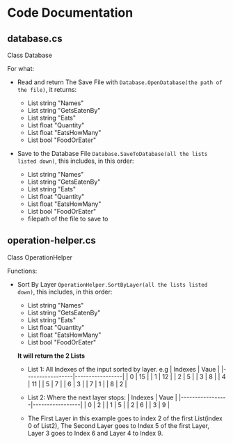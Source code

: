 # Code Documentation


## database.cs
Class Database

For what:
- Read and return The Save File with `Database.OpenDatabase(the path of the file)`, it returns:
    -  List string "Names"
    -  List string "GetsEatenBy"
    -  List string "Eats"
    -  List float "Quantity" 
    -  List float "EatsHowMany" 
    -  List bool "FoodOrEater" 

- Save to the Database File `Database.SaveToDatabase(all the lists listed down)`, this includes, in this order:
    -  List string "Names"
    -  List string "GetsEatenBy"
    -  List string "Eats"
    -  List float "Quantity" 
    -  List float "EatsHowMany" 
    -  List bool "FoodOrEater" 
    - filepath of the file to save to



## operation-helper.cs
Class OperationHelper

Functions:
- Sort By Layer `OperationHelper.SortByLayer(all the lists listed down)`, this includes, in this order:
    -  List string "Names"
    -  List string "GetsEatenBy"
    -  List string "Eats"
    -  List float "Quantity" 
    -  List float "EatsHowMany" 
    -  List bool "FoodOrEater" 

    **It will return the 2 Lists<int>**
    - List 1: All Indexes of the input sorted by layer. e.g
      | Indexes | Vaue |
      |-----------------|-----------------|
      | 0 | 15 |
      | 1 | 12 |
      | 2 | 5 |
      | 3 | 8 |
      | 4 | 11 |
      | 5 | 7 |
      | 6 | 3 |
      | 7 | 1 |
      | 8 | 2 |
    - List 2: Where the next layer stops:
      | Indexes | Vaue |
      |-----------------|-----------------|
      | 0 | 2 |
      | 1 | 5 |
      | 2 | 6 |
      | 3 | 9 |

    - The First Layer in this example goes to index 2 of the first List(index 0 of List2), The Second Layer goes to Index 5 of the first Layer, Layer 3 goes to Index 6 and Layer 4 to Index 9.



